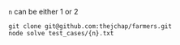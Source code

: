 `n` can be either 1 or 2

```
git clone git@github.com:thejchap/farmers.git
node solve test_cases/{n}.txt
```
